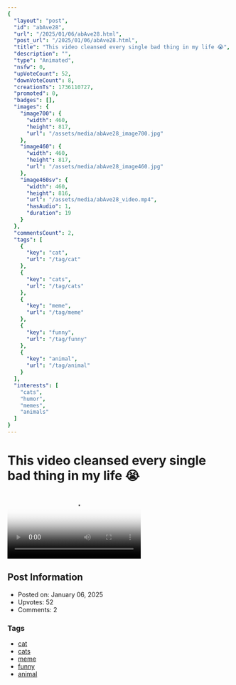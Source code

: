 ```yaml
---
{
  "layout": "post",
  "id": "abAve28",
  "url": "/2025/01/06/abAve28.html",
  "post_url": "/2025/01/06/abAve28.html",
  "title": "This video cleansed every single bad thing in my life 😭",
  "description": "",
  "type": "Animated",
  "nsfw": 0,
  "upVoteCount": 52,
  "downVoteCount": 8,
  "creationTs": 1736110727,
  "promoted": 0,
  "badges": [],
  "images": {
    "image700": {
      "width": 460,
      "height": 817,
      "url": "/assets/media/abAve28_image700.jpg"
    },
    "image460": {
      "width": 460,
      "height": 817,
      "url": "/assets/media/abAve28_image460.jpg"
    },
    "image460sv": {
      "width": 460,
      "height": 816,
      "url": "/assets/media/abAve28_video.mp4",
      "hasAudio": 1,
      "duration": 19
    }
  },
  "commentsCount": 2,
  "tags": [
    {
      "key": "cat",
      "url": "/tag/cat"
    },
    {
      "key": "cats",
      "url": "/tag/cats"
    },
    {
      "key": "meme",
      "url": "/tag/meme"
    },
    {
      "key": "funny",
      "url": "/tag/funny"
    },
    {
      "key": "animal",
      "url": "/tag/animal"
    }
  ],
  "interests": [
    "cats",
    "humor",
    "memes",
    "animals"
  ]
}
---
```


# This video cleansed every single bad thing in my life 😭

<video controls playsinline loop poster="/assets/media/abAve28_image460.jpg">
  <source src="/assets/media/abAve28_video.mp4" type="video/mp4">
  Your browser does not support the video tag.
</video>

## Post Information

- Posted on: January 06, 2025
- Upvotes: 52
- Comments: 2

### Tags

- [cat](/tag/cat)
- [cats](/tag/cats)
- [meme](/tag/meme)
- [funny](/tag/funny)
- [animal](/tag/animal)

